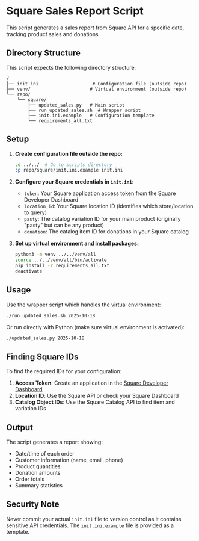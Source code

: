 # Square Sales Report Script

This script generates a sales report from Square API for a specific date, tracking product sales and donations.

## Directory Structure

This script expects the following directory structure:
```
/
├── init.ini                    # Configuration file (outside repo)
├── venv/                      # Virtual environment (outside repo)
└── repo/
    └── square/
        ├── updated_sales.py   # Main script
        ├── run_updated_sales.sh  # Wrapper script
        ├── init.ini.example   # Configuration template
        └── requirements_all.txt
```

## Setup

1. **Create configuration file outside the repo:**
   ```bash
   cd ../../  # Go to scripts directory
   cp repo/square/init.ini.example init.ini
   ```

2. **Configure your Square credentials in `init.ini`:**
   - `token`: Your Square application access token from the Square Developer Dashboard
   - `location_id`: Your Square location ID (identifies which store/location to query)
   - `pasty`: The catalog variation ID for your main product (originally "pasty" but can be any product)
   - `donation`: The catalog item ID for donations in your Square catalog

3. **Set up virtual environment and install packages:**
   ```bash
   python3 -m venv ../../venv/all
   source ../../venv/all/bin/activate
   pip install -r requirements_all.txt
   deactivate
   ```

## Usage

Use the wrapper script which handles the virtual environment:

```bash
./run_updated_sales.sh 2025-10-18
```

Or run directly with Python (make sure virtual environment is activated):
```bash
./updated_sales.py 2025-10-18
```

## Finding Square IDs

To find the required IDs for your configuration:

1. **Access Token**: Create an application in the [Square Developer Dashboard](https://developer.squareup.com/apps)
2. **Location ID**: Use the Square API or check your Square Dashboard
3. **Catalog Object IDs**: Use the Square Catalog API to find item and variation IDs

## Output

The script generates a report showing:
- Date/time of each order
- Customer information (name, email, phone)
- Product quantities
- Donation amounts
- Order totals
- Summary statistics

## Security Note

Never commit your actual `init.ini` file to version control as it contains sensitive API credentials. The `init.ini.example` file is provided as a template.
